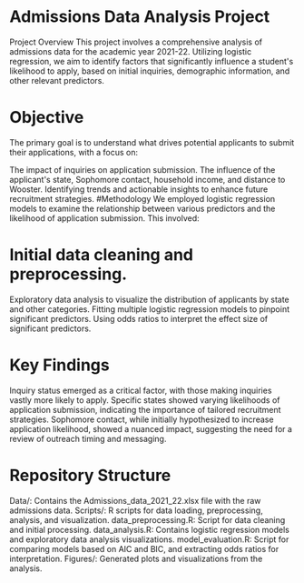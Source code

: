 # Admissions Data Analysis Project
Project Overview
This project involves a comprehensive analysis of admissions data for the academic year 2021-22. Utilizing logistic regression, we aim to identify factors that significantly influence a student's likelihood to apply, based on initial inquiries, demographic information, and other relevant predictors.

# Objective
The primary goal is to understand what drives potential applicants to submit their applications, with a focus on:

The impact of inquiries on application submission.
The influence of the applicant's state, Sophomore contact, household income, and distance to Wooster.
Identifying trends and actionable insights to enhance future recruitment strategies.
#Methodology
We employed logistic regression models to examine the relationship between various predictors and the likelihood of application submission. This involved:

# Initial data cleaning and preprocessing.
Exploratory data analysis to visualize the distribution of applicants by state and other categories.
Fitting multiple logistic regression models to pinpoint significant predictors.
Using odds ratios to interpret the effect size of significant predictors.
# Key Findings
Inquiry status emerged as a critical factor, with those making inquiries vastly more likely to apply.
Specific states showed varying likelihoods of application submission, indicating the importance of tailored recruitment strategies.
Sophomore contact, while initially hypothesized to increase application likelihood, showed a nuanced impact, suggesting the need for a review of outreach timing and messaging.
# Repository Structure
Data/: Contains the Admissions_data_2021_22.xlsx file with the raw admissions data.
Scripts/: R scripts for data loading, preprocessing, analysis, and visualization.
data_preprocessing.R: Script for data cleaning and initial processing.
data_analysis.R: Contains logistic regression models and exploratory data analysis visualizations.
model_evaluation.R: Script for comparing models based on AIC and BIC, and extracting odds ratios for interpretation.
Figures/: Generated plots and visualizations from the analysis.
